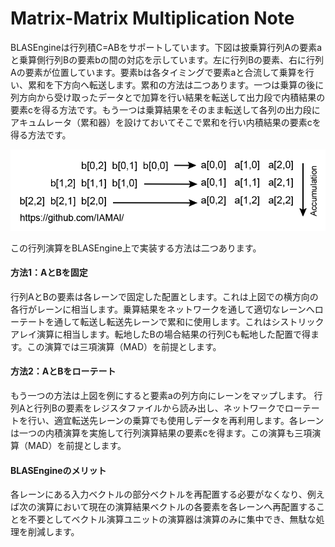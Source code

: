 # Matrix-Matrix Multiplication Note

BLASEngineは行列積C=ABをサポートしています。下図は披乗算行列Aの要素aと乗算側行列Bの要素bの間の対応を示しています。左に行列Bの要素、右に行列Aの要素が位置しています。要素bは各タイミングで要素aと合流して乗算を行い、累和を下方向へ転送します。累和の方法は二つあります。一つは乗算の後に列方向から受け取ったデータとで加算を行い結果を転送して出力段で内積結果の要素cを得る方法です。もう一つは乗算結果をそのまま転送して各列の出力段にアキュムレータ（累和器）を設けておいてそこで累和を行い内積結果の要素cを得る方法です。


<div align="center">
  <img src="https://github.com/IAMAl/BLASEngine/blob/main/notes/ExecConcept/MatMatMult.png"
       alt="HTML image alt text"
       title="Matrix-Matrix Multiplication"
       width="600px"
  />
</div>


この行列演算をBLASEngine上で実装する方法は二つあります。

#### 方法1：AとBを固定

行列AとBの要素は各レーンで固定した配置とします。これは上図での横方向の各行がレーンに相当します。乗算結果をネットワークを通して適切なレーンへローテートを通して転送し転送先レーンで累和に使用します。これはシストリックアレイ演算に相当します。転地したBの場合結果の行列Cも転地した配置で得ます。この演算では三項演算（MAD）を前提とします。


#### 方法2：AとBをローテート

もう一つの方法は上図を例にすると要素aの列方向にレーンをマップします。
行列Aと行列Bの要素をレジスタファイルから読み出し、ネットワークでローテートを行い、適宜転送先レーンの乗算でも使用しデータを再利用します。各レーンは一つの内積演算を実施して行列演算結果の要素cを得ます。この演算も三項演算（MAD）を前提とします。


#### BLASEngineのメリット

各レーンにある入力ベクトルの部分ベクトルを再配置する必要がなくなり、例えば次の演算において現在の演算結果ベクトルの各要素を各レーンへ再配置することを不要としてベクトル演算ユニットの演算器は演算のみに集中でき、無駄な処理を削減します。